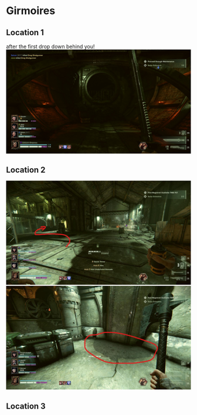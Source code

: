 # Girmoires
## Location 1
after the first drop down behind you!
![](assets/_images/20221121133423_1.jpg)

## Location 2

![](/assets/_images/unnamed-file-512.jpg)
![](/assets/_images/unnamed-file-513.jpg)

## Location 3